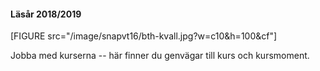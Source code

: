 #### Läsår 2018/2019

[FIGURE src="/image/snapvt16/bth-kvall.jpg?w=c10&h=100&cf"]

Jobba med kurserna -- här finner du genvägar till kurs och kursmoment.
